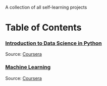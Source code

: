 A collection of all self-learning projects

# Table of Contents

### [Introduction to Data Science in Python](https://github.com/zee-nguyen/Learning/tree/master/Data%20Science%20Intro%20-%20Python)

Source: [Coursera](https://www.coursera.org/learn/python-data-analysis)

### [Machine Learning](https://github.com/zee-nguyen/Stanford_Machine_Learning)

Source: [Coursera](https://www.coursera.org/learn/machine-learning)

